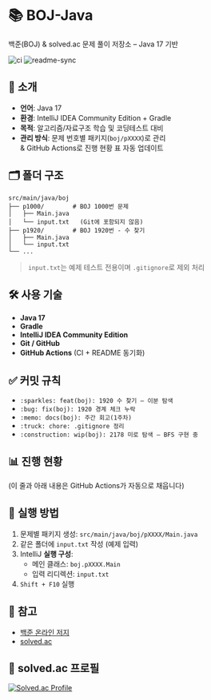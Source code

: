 # 📚 BOJ-Java

백준(BOJ) & solved.ac 문제 풀이 저장소 – Java 17 기반

![ci](https://github.com/<USER>/boj-java/actions/workflows/ci.yml/badge.svg)
![readme-sync](https://github.com/<USER>/boj-java/actions/workflows/readme-sync.yml/badge.svg)

## 📌 소개
- **언어**: Java 17
- **환경**: IntelliJ IDEA Community Edition + Gradle
- **목적**: 알고리즘/자료구조 학습 및 코딩테스트 대비
- **관리 방식**: 문제 번호별 패키지(`boj/pXXXX`)로 관리  
  & GitHub Actions로 진행 현황 표 자동 업데이트

## 🗂️ 폴더 구조
````
src/main/java/boj
├── p1000/        # BOJ 1000번 문제
│   ├── Main.java
│   └── input.txt   (Git에 포함되지 않음)
├── p1920/        # BOJ 1920번 - 수 찾기
│   ├── Main.java
│   └── input.txt
└── ...
````

> `input.txt`는 예제 테스트 전용이며 `.gitignore`로 제외 처리

## 🛠 사용 기술
- **Java 17**
- **Gradle**
- **IntelliJ IDEA Community Edition**
- **Git / GitHub**
- **GitHub Actions** (CI + README 동기화)

## :white_check_mark: 커밋 규칙
- `:sparkles: feat(boj): 1920 수 찾기 – 이분 탐색`
- `:bug: fix(boj): 1920 경계 체크 누락`
- `:memo: docs(boj): 주간 회고(1주차)`
- `:truck: chore: .gitignore 정리`
- `:construction: wip(boj): 2178 미로 탐색 – BFS 구현 중`

## 📊 진행 현황
<!-- PROBLEM_TABLE:START -->
(이 줄과 아래 내용은 GitHub Actions가 자동으로 채웁니다)
<!-- PROBLEM_TABLE:END -->


## 🚀 실행 방법
1. 문제별 패키지 생성: `src/main/java/boj/pXXXX/Main.java`
2. 같은 폴더에 `input.txt` 작성 (예제 입력)
3. IntelliJ **실행 구성**:
    - 메인 클래스: `boj.pXXXX.Main`
    - 입력 리디렉션: `input.txt`
4. `Shift + F10` 실행


## 📌 참고
- [백준 온라인 저지](https://www.acmicpc.net/)
- [solved.ac](https://solved.ac/)


## 🏅 solved.ac 프로필
[![Solved.ac Profile](http://mazassumnida.wtf/api/v2/generate_badge?boj=v4n1ll4)](https://solved.ac/v4n1ll4/)
